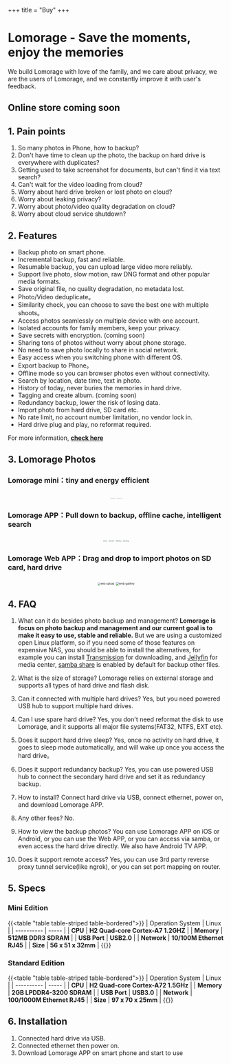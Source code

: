 +++
title = "Buy"
+++

# Lomorage - Save the moments, enjoy the memories

We build Lomorage with love of the family, and we care about privacy, we are the users of Lomorage, and we constantly improve it with user's feedback.

## Online store coming soon

## 1. Pain points

1. So many photos in Phone, how to backup?
2. Don't have time to clean up the photo, the backup on hard drive is everywhere with duplicates?
3. Getting used to take screenshot for documents, but can't find it via text search?
4. Can't wait for the video loading from cloud?
5. Worry about hard drive broken or lost photo on cloud?
6. Worry about leaking privacy?
7. Worry about photo/video quality degradation on cloud?
8. Worry about cloud service shutdown?

## 2. Features

- Backup photo on smart phone.
- Incremental backup, fast and reliable.
- Resumable backup, you can upload large video more reliably.
- Support live photo, slow motion, raw DNG format and other popular media formats.
- Save original file, no quality degradation, no metadata lost.
- Photo/Video deduplicate。
- Similarity check, you can choose to save the best one with multiple shoots。
- Access photos seamlessly on multiple device with one account.
- Isolated accounts for family members, keep your privacy.
- Save secrets with encryption. (coming soon)
- Sharing tons of photos without worry about phone storage.
- No need to save photo locally to share in social network.
- Easy access when you switching phone with different OS.
- Export backup to Phone。
- Offline mode so you can browser photos even without connectivity.
- Search by location, date time, text in photo.
- History of today, never buries the memories in hard drive.
- Tagging and create album. (coming soon)
- Redundancy backup, lower the risk of losing data.
- Import photo from hard drive, SD card etc.
- No rate limit, no account number limitation, no vendor lock in.
- Hard drive plug and play, no reformat required.

For more information, **[check here](https://lomorage.com/)**

## 3. Lomorage Photos

###  Lomorage mini：tiny and energy efficient

<div  align="center">
<p class="screenshoot">
<img src="/img/buy/lomorage-mini.png" alt="lomorage-mini" style="zoom:10%;max-width:100%;height:auto;max-height:100%;"  />
<img src="/img/buy/lomorage-setup.png" alt="lomorage-setup" style="zoom:10%;max-width:100%;height:auto;max-height:100%;"  />
</p>
</div>


### Lomorage APP：Pull down to backup, offline cache, intelligent search

<div  align="center">
<p class="screenshoot">
<img src="/img/buy/local-en.png" alt="local" style="zoom:20%;" />
<img src="/img/buy/search-en.png" alt="search" style="zoom:20%;" />
<img src="/img/buy/backup-en.png" alt="backup" style="zoom:20%;" />
<img src="/img/buy/settings-en.png" alt="settings" style="zoom:20%;" />
</p>
</div>


### Lomorage Web APP：Drag and drop to import photos on SD card, hard drive

<div  align="center">
<img src="/img/buy/web-upload-en.png" alt="web-upload" style="zoom:40%;max-width:100%;height:auto;max-height:100%;" />
<img src="/img/buy/web-gallery-en.png" alt="web-gallery" style="zoom:46%;max-width:100%;height:auto;max-height:100%;" />
</div>

## 4. FAQ

1. What can it do besides photo backup and management?
**Lomorage is focus on photo backup and management and our current goal is to make it easy to use, stable and reliable.** But we are using a customized open Linux platform, so if you need some of those features on expensive NAS, you should be able to install the alternatives, for example you can install [Transmission](https://transmissionbt.com/) for downloading, and [Jellyfin](https://jellyfin.org) for media center, [samba share](https://www.techrepublic.com/article/how-to-connect-to-linux-samba-shares-from-windows-10/) is enabled by default for backup other files.

2. What is the size of storage?
   Lomorage relies on external storage and supports all types of hard drive and flash disk.

3. Can it connected with multiple hard drives?
   Yes, but you need powered USB hub to support multiple hard drives.

4. Can I use spare hard drive?
   Yes, you don't need reformat the disk to use Lomorage, and it supports all major file systems(FAT32, NTFS, EXT etc).

5. Does it support hard drive sleep?
   Yes, once no activity on hard drive, it goes to sleep mode automatically, and will wake up once you access the hard drive。

6. Does it support redundancy backup?
   Yes, you can use powered USB hub to connect the secondary hard drive and set it as redundancy backup.

7. How to install?
   Connect hard drive via USB, connect ethernet, power on, and download Lomorage APP.

8. Any other fees?
   No.

9. How to view the backup photos?
   You can use Lomorage APP on iOS or Android, or you can use the Web APP, or you can access via samba, or even access the hard drive directly. We also have Android TV APP.

10. Does it support remote access?
    Yes, you can use 3rd party reverse proxy tunnel service(like ngrok), or you can set port mapping on router.

## 5. Specs

### Mini Edition

{{<table "table table-striped table-bordered">}}
| Operation System   | Linux |
| ---------- | ----- |
| **CPU** | **H2 Quad-core Cortex-A7 1.2GHZ** |
| **Memory**   | **512MB DDR3 SDRAM** |
| **USB Port**   | **USB2.0** |
| **Network**   | **10/100M Ethernet RJ45** |
| **Size**   | **56 x 51 x 32mm** |
{{</table>}}

### Standard Edition

{{<table "table table-striped table-bordered">}}
| Operation System   | Linux |
| ---------- | ----- |
| **CPU** | **H2 Quad-core Cortex-A72 1.5GHz** |
| **Memory**   | **2GB LPDDR4-3200 SDRAM** |
| **USB Port**   | **USB3.0** |
| **Network**   | **100/1000M Ethernet RJ45** |
| **Size**   | **97 x 70 x 25mm** |
{{</table>}}

## 6. Installation

1. Connected hard drive via USB.
2. Connected ethernet then power on.
3. Download Lomorage APP on smart phone and start to use